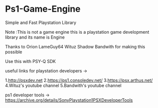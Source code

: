 # Ps1-Game-Engine
Simple and Fast Playstation Library

Note :This is not a game engine this is a playstation game development library and its name is Engine

Thanks to Orion  LameGuy64  Wituz Shadow Bandwith for making this possible

Use this with PSY-Q SDK

useful links for playstation developers ->

1.http://psxdev.net
2.https://ps1.consoledev.net/
3.https://psx.arthus.net/
4.Wituz's youtube channel
5.Bandwith's youtube channel

ps1 developer tools -> https://archive.org/details/SonyPlaystation1PSXDeveloperTools
